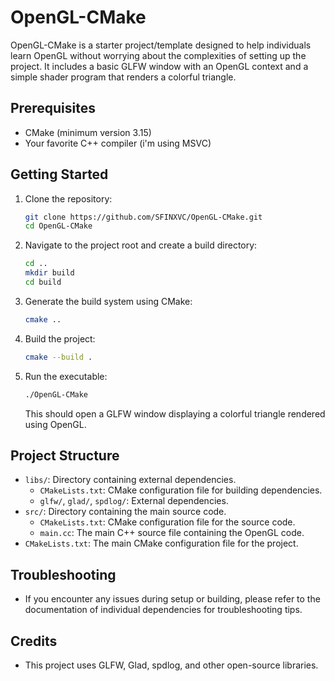 # OpenGL-CMake

OpenGL-CMake is a starter project/template designed to help individuals learn OpenGL without worrying about the complexities of setting up the project. It includes a basic GLFW window with an OpenGL context and a simple shader program that renders a colorful triangle.

## Prerequisites
- CMake (minimum version 3.15)
- Your favorite C++ compiler (i'm using MSVC)

## Getting Started

1. Clone the repository:

   ```bash
   git clone https://github.com/SFINXVC/OpenGL-CMake.git
   cd OpenGL-CMake
   ```

3. Navigate to the project root and create a build directory:

   ```bash
   cd ..
   mkdir build
   cd build
   ```

4. Generate the build system using CMake:

   ```bash
   cmake ..
   ```

5. Build the project:

   ```bash
   cmake --build .
   ```

6. Run the executable:

   ```bash
   ./OpenGL-CMake
   ```

   This should open a GLFW window displaying a colorful triangle rendered using OpenGL.

## Project Structure

- `libs/`: Directory containing external dependencies.
  - `CMakeLists.txt`: CMake configuration file for building dependencies.
  - `glfw/`, `glad/`, `spdlog/`: External dependencies.
- `src/`: Directory containing the main source code.
  - `CMakeLists.txt`: CMake configuration file for the source code.
  - `main.cc`: The main C++ source file containing the OpenGL code.
- `CMakeLists.txt`: The main CMake configuration file for the project.

## Troubleshooting

- If you encounter any issues during setup or building, please refer to the documentation of individual dependencies for troubleshooting tips.

## Credits

- This project uses GLFW, Glad, spdlog, and other open-source libraries.
